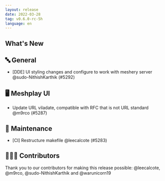 ```yaml
---
layout: release
date: 2022-03-28
tag: v0.6.0-rc-5h
language: en
---
```


## What's New
## 🔤 General
- [DDE] UI styling changes and configure to work with meshery server @sudo-NithishKarthik (#5292)

## 🖥 Meshplay UI

- Update URL viladate, compatible with RFC that is not URL standard @m9rco (#5287)

## 🧰 Maintenance

- [CI] Restructure makefile @leecalcote (#5283)

## 👨🏽‍💻 Contributors

Thank you to our contributors for making this release possible:
@leecalcote, @m9rco, @sudo-NithishKarthik and @warunicorn19
